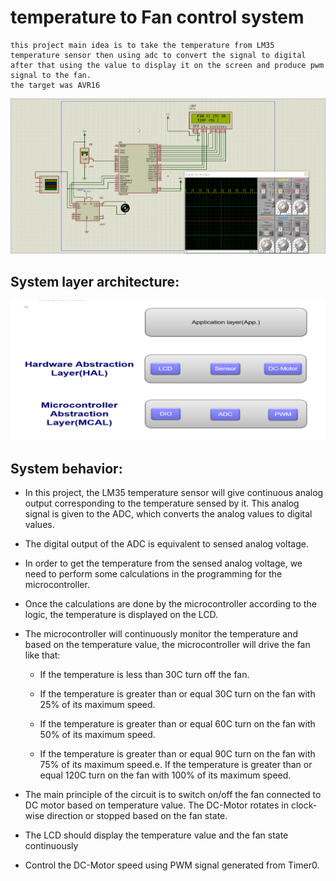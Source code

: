 # temperature to  Fan control system

    this project main idea is to take the temperature from LM35 temperature sensor then using adc to convert the signal to digital after that using the value to display it on the screen and produce pwm signal to the fan.
    the target was AVR16 

![](data/simulation.gif)

## System layer architecture:

![](data/layers.png)

## System behavior:
- In this project, the LM35 temperature sensor will give continuous analog output corresponding to the temperature sensed by it. This analog signal is given to the ADC, which converts the analog values to digital values.

- The digital output of the ADC is equivalent to sensed analog voltage.
- In order to get the temperature from the sensed analog voltage, we need to perform some
calculations in the programming for the microcontroller.
- Once the calculations are done by the microcontroller according to the logic, the
temperature is displayed on the LCD.
- The microcontroller will continuously monitor the temperature and based on the
temperature value, the microcontroller will drive the fan like that:
    - If the temperature is less than 30C turn off the fan.

    - If the temperature is greater than or equal 30C turn on the fan with 25% of its
    maximum speed.
    - If the temperature is greater than or equal 60C turn on the fan with 50% of its
    maximum speed.
    - If the temperature is greater than or equal 90C turn on the fan with 75% of its
    maximum speed.e. If the temperature is greater than or equal 120C turn on the fan with 100% of its
    maximum speed.
- The main principle of the circuit is to switch on/off the fan connected to DC motor based
on temperature value. The DC-Motor rotates in clock-wise direction or stopped based on
the fan state.
- The LCD should display the temperature value and the fan state continuously

- Control the DC-Motor speed using PWM signal generated from Timer0.